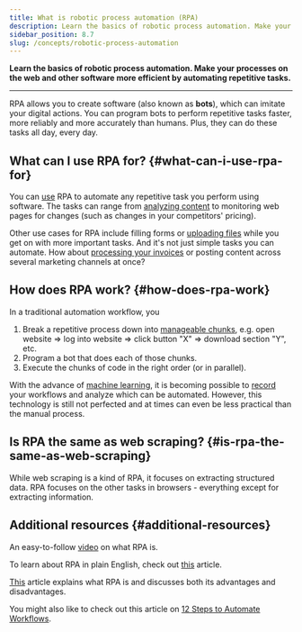 ```yaml
---
title: What is robotic process automation (RPA)
description: Learn the basics of robotic process automation. Make your processes on the web and other software more efficient by automating repetitive tasks.
sidebar_position: 8.7
slug: /concepts/robotic-process-automation
---
```


**Learn the basics of robotic process automation. Make your processes on the web and other software more efficient by automating repetitive tasks.**

---

RPA allows you to create software (also known as **bots**), which can imitate your digital actions. You can program bots to perform repetitive tasks faster, more reliably and more accurately than humans. Plus, they can do these tasks all day, every day.

## What can I use RPA for? {#what-can-i-use-rpa-for}

You can [use](https://apify.com/use-cases/rpa) RPA to automate any repetitive task you perform using software. The tasks can range from [analyzing content](https://apify.com/jakubbalada/content-checker) to monitoring web pages for changes (such as changes in your competitors' pricing).

Other use cases for RPA include filling forms or [uploading files](https://apify.com/lukaskrivka/google-sheets) while you get on with more important tasks. And it's not just simple tasks you can automate. How about [processing your invoices](https://apify.com/katerinahronik/toggl-invoice-download) or posting content across several marketing channels at once?

## How does RPA work? {#how-does-rpa-work}

In a traditional automation workflow, you

1. Break a repetitive process down into [manageable chunks](https://kissflow.com/workflow/workflow-automation/an-8-step-checklist-to-get-your-workflow-ready-for-automation/), e.g. open website => log into website => click button "X" => download section "Y", etc.
2. Program a bot that does each of those chunks.
3. Execute the chunks of code in the right order (or in parallel).

With the advance of [machine learning](https://en.wikipedia.org/wiki/Machine_learning), it is becoming possible to [record](https://www.nice.com/info/rpa-guide/process-recorder-function-in-rpa/) your workflows and analyze which can be automated. However, this technology is still not perfected and at times can even be less practical than the manual process.

## Is RPA the same as web scraping? {#is-rpa-the-same-as-web-scraping}

While web scraping is a kind of RPA, it focuses on extracting structured data. RPA focuses on the other tasks in browsers - everything except for extracting information.

## Additional resources {#additional-resources}

An easy-to-follow [video](https://www.youtube.com/watch?v=9URSbTOE4YI) on what RPA is.

To learn about RPA in plain English, check out [this](https://enterprisersproject.com/article/2019/5/rpa-robotic-process-automation-how-explain) article.

[This](https://www.cio.com/article/227908/what-is-rpa-robotic-process-automation-explained.html) article explains what RPA is and discusses both its advantages and disadvantages.

You might also like to check out this article on [12 Steps to Automate Workflows](https://quandarycg.com/automating-workflows/).
